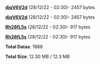 [**djqV6V2d**](/data/djqV6V2d.txt) (28/12/22 - 02:30)- 2457 bytes

[**djqV6V2d**](/data/djqV6V2d.txt) (28/12/22 - 02:30)- 2457 bytes

[**Rh28fL5s**](/data/Rh28fL5s.txt) (28/12/22 - 02:30)- 917 bytes

[**Rh28fL5s**](/data/Rh28fL5s.txt) (28/12/22 - 02:30)- 917 bytes

**Total Datas**: 1988

**Total Size**: 12.30 MB / 12.3 MB